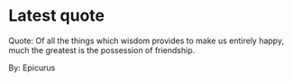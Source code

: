 # Latest quote 

Quote: Of all the things which wisdom provides to make us entirely happy, much the greatest is the possession of friendship. 

By: Epicurus